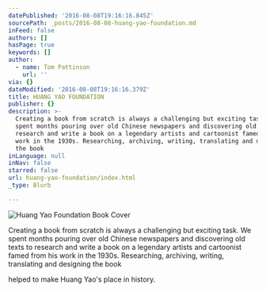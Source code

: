 ```yaml
---
datePublished: '2016-08-08T19:16:16.845Z'
sourcePath: _posts/2016-08-08-huang-yao-foundation.md
inFeed: false
authors: []
hasPage: true
keywords: []
author:
  - name: Tom Pattinson
    url: ''
via: {}
dateModified: '2016-08-08T19:16:16.379Z'
title: HUANG YAO FOUNDATION
publisher: {}
description: >-
  Creating a book from scratch is always a challenging but exciting task. We
  spent months pouring over old Chinese newspapers and discovering old texts to
  research and write a book on a legendary artists and cartoonist famed from his
  work in the 1930s. Researching, archiving, writing, translating and designing
  the book
inLanguage: null
inNav: false
starred: false
url: huang-yao-foundation/index.html
_type: Blurb

---
```

![Huang Yao Foundation Book Cover](https://the-grid-user-content.s3-us-west-2.amazonaws.com/b81b3441-51e1-4117-b92e-56c7a4e63866.png)

Creating a book from scratch is always a challenging but exciting task. We spent months pouring over old Chinese newspapers and discovering old texts to research and write a book on a legendary artists and cartoonist famed from his work in the 1930s. Researching, archiving, writing, translating and designing the book

helped to make Huang Yao's place in history.